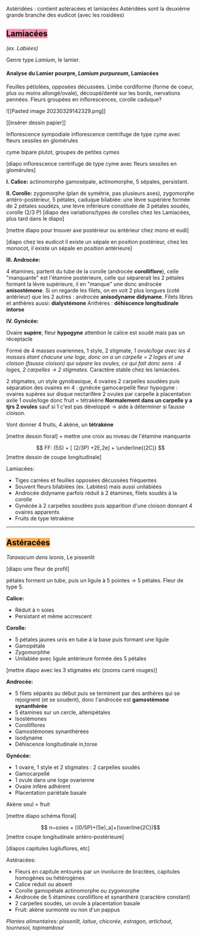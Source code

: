 Astéridées : contient astéracées et lamiacées 
Astéridées sont la deuxième grande branche des eudicot (avec les rosidées)



## <mark style="background: #FF5582A6;">Lamiacées</mark> 
*(ex. Labiées)*

Genre type *Lamium*, le lamier.

#### Analyse du Lamier pourpre, *Lamium purpureum*, Lamiacées


Feuilles pétiolées, opposées décussées.
Limbe cordiforme (forme de coeur, plus ou moins allongé/ovale), découpé/denté sur les bords, nervations pennées.
Fleurs groupées en inflorescences, corolle caduque?

![[Pasted image 20230329142329.png]]

[[insérer dessin papier]]


Inflorescence sympodiale
inflorescence centrifuge de type cyme avec fleurs sessiles en glomérules

cyme bipare plutot, groupes de petites cymes


[diapo inflorescence centrifuge de type cyme avec fleurs sessiles en glomérules]


**I. Calice:**
actinomorphe gamosépale, actinomorphe, 5 sépales, persistant.

**II. Corolle:**
zygomorphe (plan de symétrie, pas plusieurs axes), zygomorphe antéro-postérieur, 5 pétales, caduque
bilabiée: une lèvre supérière formée de 2 pétales soudézs, une lèvre inférieure constituée de 3 pétales soudés, corolle (2/3 P)
[diapo des variations/types de corolles chez les Lamiacées, plus tard dans le diapo]

[mettre diapo pour trouver axe postérieur ou antérieur chez mono et eudi]

[diapo chez les eudicot il existe un sépale en position postérieur, chez les monocot, il existe un sépale en position antérieure]

**III. Androcée:**

4 étamines, partent du tube de la corolle (androcée **corolliflore**), celle "manquante" est l'étamine postérieure, celle qui séparerait les 2 pétales formant la lèvre supérieure, il en "manque" une donc androcée **anisostémone**. 
Si on regarde les filets, on en voit 2 plus longues (coté antérieur) que les 2 autres : androcée **anisodyname didyname**.
Filets libres et anthères aussi: **dialystémone**
Anthères : **déhiscence longitudinale intorse**


**IV. Gynécée:**

Ovaire **supère**, fleur **hypogyne**
attention le calice est soudé mais pas un réceptacle

Formé de 4 masses ovariennes, 1 style, 2 stigmate, 
*1 ovule/loge avec les 4 masses étant chacune une loge, donc on a un carpelle = 2 loges et une cloison (fausse cloison) qui sépare les ovules, ce qui fait donc sens : 4 loges, 2 carpelles -> 2 stigmates.*
Caractère stable chez les lamiacées.

2 stigmates, un style gynobasique, 4 ovaires
2 carpelles soudées puis séparation des ovaires en 4 : gynécée gamocarpellé
fleur hypogyne : ovaires supères sur disque nectarifère
2 ovules par carpelle à placentation axile
1 ovule/loge donc fruit = tétrakène
**Normalement dans un carpelle y a tjrs 2 ovules** sauf si 1 c'est pas développé -> aide à déterminer si fausse cloison.

Vont donner 4 fruits, 4 akène, un **tétrakène**

[mettre dessin floral] + mettre une croix au niveau de l'étamine manquante

$$ FF: (5S) + [ (2/3P) +2E,2e] + \underline{(2C)} $$
[mettre dessin de coupe longitudinale]

Lamiacées:

- Tiges carrées et feuilles opposées décussées fréquentes
- Souvent fleurs bilabiées (ex. Labiées) mais aussi unilabiées
- Androcée didyname parfois réduit à 2 étamines, filets soudés à la corolle
- Gynécée à 2 carpelles soudées puis apparition d'une cloison donnant 4 ovaires apparents
- Fruits de type tétrakène

____

## <mark style="background: #FF8500A6;">Astéracées</mark>

*Taraxacum dens leonis*, Le pissenlit

[diapo une fleur de profil]

pétales forment un tube, puis un ligule à 5 pointes -> 5 pétales.
Fleur de type 5.

**Calice:**
- Réduit à n soies
- Persistant et même accrescent

**Corolle:**
- 5 pétales jaunes unis en tube à la base puis formant une ligule
- Gamopétale
- Zygomorphhe
- Unilabiée avec ligule antérieure formée des 5 pétales

[mettre diapo avec les 3 stigmates etc (zooms carré rouges)]

**Androcée:**
- 5 filets séparés au début puis se terminent par des anthères qui se rejoignent (et se soudent), donc l'androcée est **gamostémone synanthérée**
- 5 étamines sur un cercle, altenipétales
- Isostémones
- Corolliflores
- Gamostémones synanthérées
- Isodyname
- Déhiscence longitudinale in,torse

**Gynécée:**
- 1 ovaire, 1 style et 2 stigmates : 2 carpelles soudés
- Gamocarpellé
- 1 ovule dans une loge ovarienne
- Ovaire infère adhérent
- Placentation pariétale basale

Akène seul = fruit

[mettre diapo schéma floral]

$$ n~soies + [(0/5P)+(5e)_a]+(\overline{2C})$$
[mettre coupe longitudinale antéro-postérieure]

[diapos capitules lugiluflores, etc]


Astéracées:
- Fleurs en capitule entourés par un involucre de bractées, capitules homogènes ou hétérogènes
- Calice réduit ou absent
- Corolle gamopétale actinomorphe ou zygomorphe
- Androcée de 5 étamines corolliflore et synanthéré (caractère constant)
- 2 carpelles soudés, un ovule à placentation basale
- Fruit: akène surmonté ou non d'un pappus

*Plantes alimentaires: pissenlit, laitue, chicorée, estragon, artichaut, tournesol, topinambour*